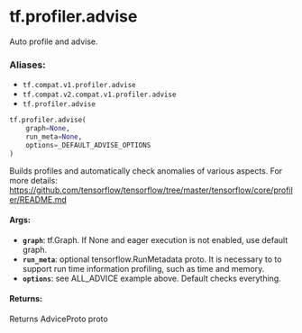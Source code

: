 <div itemscope itemtype="http://developers.google.com/ReferenceObject">
<meta itemprop="name" content="tf.profiler.advise" />
<meta itemprop="path" content="Stable" />
</div>

# tf.profiler.advise

Auto profile and advise.

### Aliases:

* `tf.compat.v1.profiler.advise`
* `tf.compat.v2.compat.v1.profiler.advise`
* `tf.profiler.advise`

``` python
tf.profiler.advise(
    graph=None,
    run_meta=None,
    options=_DEFAULT_ADVISE_OPTIONS
)
```

<!-- Placeholder for "Used in" -->

  Builds profiles and automatically check anomalies of various
  aspects. For more details:
  https://github.com/tensorflow/tensorflow/tree/master/tensorflow/core/profiler/README.md

#### Args:


* <b>`graph`</b>: tf.Graph. If None and eager execution is not enabled, use
    default graph.
* <b>`run_meta`</b>: optional tensorflow.RunMetadata proto. It is necessary to
    to support run time information profiling, such as time and memory.
* <b>`options`</b>: see ALL_ADVICE example above. Default checks everything.

#### Returns:

Returns AdviceProto proto
